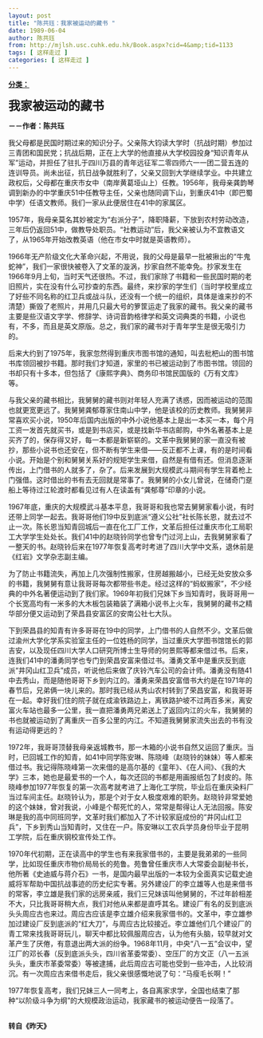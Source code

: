 ```yaml
---
layout: post
title: "陈共珏：我家被运动的藏书 "
date: 1989-06-04
author: 陈共珏
from: http://mjlsh.usc.cuhk.edu.hk/Book.aspx?cid=4&amp;tid=1133
tags: [ 这样走过 ]
categories: [ 这样走过 ]
---
```


<div style="margin: 15px 10px 10px 0px;">
<div>
<span id="ctl00_ContentPlaceHolder1_chapter1_SubjectLabel" style="font-weight:bold;text-decoration:underline;">
   分类：
  </span>
</div>
<p>
<strong>
<font size="5">
    我家被运动的藏书
   </font>
</strong>
</p>
<p>
<strong>
   －－作者：陈共珏
  </strong>
</p>
<p>
  我父母都是民国时期过来的知识分子。父亲陈大钧读大学时（抗战时期）参加过三青团和国民党；抗战后期，正在上大学的他直接从大学校园投身“知识青年从军”运动，并担任了驻扎于四川万县的青年远征军二零四师六一一团二营五连的连训导员。尚未出征，抗日战争就胜利了，父亲又回到大学继续学业。中共建立政权后，父母都在重庆市女中（南岸黄葛垭山上）任教。1956年，我母亲龚韵琴调到新办的中学重庆51中任教导主任，父亲也随同调下山，到重庆41中（即巴蜀中学）任语文教师。我们一家从此便居住在41中的家属区。
 </p>
<p>
  1957年，我母亲莫名其妙被定为“右派分子”，降职降薪，下放到农村劳动改造，三年后仍返回51中，做教导处职员。“社教运动”后，我父亲被认为不宜教语文了，从1965年开始改教英语（他在市女中时就是英语教师）。
 </p>
<p>
  1966年无产阶级文化大革命兴起，不用说，我的父母是最早一批被揪出的“牛鬼蛇神”，我们一家很快被卷入了文革的漩涡，抄家自然不能幸免。抄家发生在1966年9月上旬，当时天气还很热。不过，我们家除了书籍和一些民国时期的老旧照片，实在没有什么可抄查的东西。最终，来抄家的学生们（当时学校里成立了好些不同名称的红卫兵或战斗队，还没有一个统一的组织，具体是谁来抄的不清楚）撕毁了老照片，并用几只最大号的箩筐运走了我家的藏书。我父亲的藏书主要是些汉语文字学、修辞学、诗词音韵格律学和英文词典类的书籍，小说也有，不多，而且是英文原版。总之，我们家的藏书对于青年学生是很无吸引力的。
 </p>
<p>
  后来大约到了1975年，我家忽然得到重庆市图书馆的通知，叫去枇杷山的图书馆书库领回被抄书籍。那时我们才知道，家里的书已被运动到了市图书馆。领回的书却只有十多本，但包括了《康熙字典》、商务印书馆民国版的《万有文库》等。
 </p>
<p>
  与我父亲的藏书相比，我舅舅的藏书则对年轻人充满了诱惑，因而被运动的范围也就更宽更远了。我舅舅龚郁尊家住南山中学，他是该校的历史教师。我舅舅非常喜欢买小说，1950年后国内出版的中外小说他基本上是出一本买一本，每个月工资一发首先就买书，或是到书店买，或是找新华书店邮购，中外名著基本上是买齐了的，保存得又好，每一本都是新崭崭的。文革中我舅舅的家一直没有被抄，那些小说书也还安在，但不断有学生来借——反正都不上课，有的是时间看小说。开始是个别和舅舅关系好的规矩学生来借，自然是有借有还。但消息逐渐传出，上门借书的人就多了，杂了。后来发展到大规模武斗期间有学生背着枪上门强借。这时借出的书有去无回就是常事了。我舅舅的小女儿曾说，在储奇门趸船上等待过江轮渡时都看见过有人在读盖有“龚郁尊”印章的小说。
 </p>
<p>
  1967年底，重庆的大规模武斗基本平息，我哥哥和我也常去舅舅家看小说，有时还带上同学一起去。我哥哥他们19中反到底派“遵义公社”社长陈长恩，就去过不止一次。陈长恩当知青回城后一直在化工厂工作，文革后担任过重庆市化工局职工大学学生处处长。我们41中的赵晓铃同学也曾专门过河上山，去我舅舅家看了一整天的书。赵晓铃后来在1977年恢复高考时考进了四川大学中文系，退休前是《红岩》文学杂志副主编。
 </p>
<p>
  为了防止书籍流失，再加上几次强制性搬家，住房越搬越小，已经无处安放众多的书籍，我舅舅有意让我哥哥每次都带些书走。经过这样的“蚂蚁搬家”，不少经典的中外名著便运动到了我们家。1969年初我们兄妹下乡当知青时，我哥哥用一个长宽高均有一米多的大木板包装箱装了满箱小说书上火车，我舅舅的藏书之精华部分便又运动到了荣昌县安富区的安南公社七大队。
 </p>
<p>
  下到荣昌县的知青有许多哥哥在19中的同学，上门借书的人自然不少。文革后做过渝州大学化学系实验室主任的一位姓杨的同学，当过重庆大学图书馆馆长的郭吉安，以及现任四川大学人口研究所博士生导师的何景熙等都来借过书。后来，连我们41中的潘勇同学也专门到荣昌安富来借过书。潘勇文革中是重庆反到底派“井冈山红卫兵”成员，听说他后来做了庆铃汽车公司的会计师。潘勇没有随41中去秀山，而是随他哥哥下乡到内江的。潘勇来荣昌安富借书大约是在1971年的春节后，兄弟俩一块儿来的。那时我已经从秀山农村转到了荣昌安富，和我哥哥在一起。幸好我们住的院子就在成渝铁路边上，离铁路护坡不过两百多米，离安富火车站也最多一公里，我一直把潘勇两兄弟送上了返回内江的火车，我舅舅的书也就被运动到了离重庆一百多公里的内江。不知道我舅舅家流失出去的书有没有运动得更远的？
 </p>
<p>
  1972年，我哥哥顶替我母亲返城教书，那一木箱的小说书自然又运回了重庆。当时，已回城工作的知青，如41中同学陈安琳、陈晓峰（赵晓铃的妹妹）等人都来借过书。我记得陈晓峰第一次来借的是高尔基的《童年》、《在人间》、《我的大学》三本，她也是最爱书的一个人，每次还回的书都是用画报纸包了封皮的。陈晓峰参加1977年恢复的第一次高考就考进了上海化工学院，毕业后在重庆染料厂当过车间主任。赵晓铃认为，那是个对于女人极度艰难的职务。赵晓铃非常爱她的这个妹妹，曾对我说，小峰是个帮死忙的人，常常是帮得让人无法回报。陈安琳是我的高中同班同学，文革时我们都加入了不计较家庭成份的“井冈山红卫兵”，下乡到秀山当知青时，又住在一户。陈安琳以工农兵学员身份毕业于昆明工学院，后在重庆钢校宣传处工作。
 </p>
<p>
  1970年代初期，正在读高中的学生也有来我家借书的，主要是我弟弟的一些同学，比如现任重庆市物价局局长的苑鲁。苑鲁曾任重庆市人大常委会副秘书长，他所著《史迪威与蒋介石》一书，是国内最早出版的一本较为全面真实记载史迪威将军帮助中国抗战事迹的历史纪实专著。另外建设厂的李立雄等人也是来借书的常客，李立雄是我们家的远房亲戚，我们三兄妹该叫他舅舅的，不过年龄相差不大，只比我哥哥稍大点，我们对他从来都是直呼其名。建设厂有名的反到底派头头周应古也来过。周应古应该是李立雄介绍来我家借书的。文革中，李立雄参加过建设厂反到底派的“红大刀”，与周应古比较接近。李立雄他们几个建设厂的青工常来找我哥哥玩儿，聊天中都比较佩服周应古，认为他有头脑，较早就对文革产生了厌倦，有意退出两大派的纷争。1968年11月，中央“八一五”会议中，望江厂的邓长春（反到底派头头，四川省革委常委）、空压厂的方文正（八一五派头头，重庆市革委常委）等被逮捕，此后周应古可能也受到一些冲击，人比较消沉。有一次周应古来借书走后，我父亲很感慨地说了句：“马瘦毛长啊！”
 </p>
<p>
  1977年恢复高考，我们兄妹三人一同考上，各自离家求学，全国也结束了那种“以阶级斗争为纲”的大规模政治运动，我家藏书的被运动便告一段落了。
 </p>
<p>
<br/>
<strong>
   转自《昨天》
  </strong>
</p>
</div>
